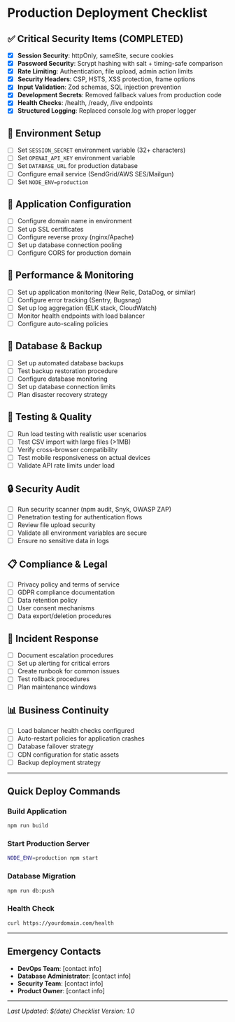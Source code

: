# Production Deployment Checklist

## ✅ Critical Security Items (COMPLETED)
- [x] **Session Security**: httpOnly, sameSite, secure cookies
- [x] **Password Security**: Scrypt hashing with salt + timing-safe comparison
- [x] **Rate Limiting**: Authentication, file upload, admin action limits
- [x] **Security Headers**: CSP, HSTS, XSS protection, frame options
- [x] **Input Validation**: Zod schemas, SQL injection prevention
- [x] **Development Secrets**: Removed fallback values from production code
- [x] **Health Checks**: /health, /ready, /live endpoints
- [x] **Structured Logging**: Replaced console.log with proper logger

## 🔧 Environment Setup
- [ ] Set `SESSION_SECRET` environment variable (32+ characters)
- [ ] Set `OPENAI_API_KEY` environment variable
- [ ] Set `DATABASE_URL` for production database
- [ ] Configure email service (SendGrid/AWS SES/Mailgun)
- [ ] Set `NODE_ENV=production`

## 📱 Application Configuration
- [ ] Configure domain name in environment
- [ ] Set up SSL certificates
- [ ] Configure reverse proxy (nginx/Apache)
- [ ] Set up database connection pooling
- [ ] Configure CORS for production domain

## 🚀 Performance & Monitoring
- [ ] Set up application monitoring (New Relic, DataDog, or similar)
- [ ] Configure error tracking (Sentry, Bugsnag)
- [ ] Set up log aggregation (ELK stack, CloudWatch)
- [ ] Monitor health endpoints with load balancer
- [ ] Configure auto-scaling policies

## 💾 Database & Backup
- [ ] Set up automated database backups
- [ ] Test backup restoration procedure
- [ ] Configure database monitoring
- [ ] Set up database connection limits
- [ ] Plan disaster recovery strategy

## 🧪 Testing & Quality
- [ ] Run load testing with realistic user scenarios
- [ ] Test CSV import with large files (>1MB)
- [ ] Verify cross-browser compatibility
- [ ] Test mobile responsiveness on actual devices
- [ ] Validate API rate limits under load

## 🔒 Security Audit
- [ ] Run security scanner (npm audit, Snyk, OWASP ZAP)
- [ ] Penetration testing for authentication flows
- [ ] Review file upload security
- [ ] Validate all environment variables are secure
- [ ] Ensure no sensitive data in logs

## 📋 Compliance & Legal
- [ ] Privacy policy and terms of service
- [ ] GDPR compliance documentation
- [ ] Data retention policy
- [ ] User consent mechanisms
- [ ] Data export/deletion procedures

## 🚨 Incident Response
- [ ] Document escalation procedures
- [ ] Set up alerting for critical errors
- [ ] Create runbook for common issues
- [ ] Test rollback procedures
- [ ] Plan maintenance windows

## 📊 Business Continuity
- [ ] Load balancer health checks configured
- [ ] Auto-restart policies for application crashes
- [ ] Database failover strategy
- [ ] CDN configuration for static assets
- [ ] Backup deployment strategy

---

## Quick Deploy Commands

### Build Application
```bash
npm run build
```

### Start Production Server
```bash
NODE_ENV=production npm start
```

### Database Migration
```bash
npm run db:push
```

### Health Check
```bash
curl https://yourdomain.com/health
```

---

## Emergency Contacts
- **DevOps Team**: [contact info]
- **Database Administrator**: [contact info]  
- **Security Team**: [contact info]
- **Product Owner**: [contact info]

---

*Last Updated: $(date)*
*Checklist Version: 1.0*
